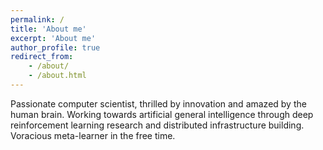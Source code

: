 ```yaml
---
permalink: /
title: 'About me'
excerpt: 'About me'
author_profile: true
redirect_from:
    - /about/
    - /about.html
---
```


Passionate computer scientist, thrilled by innovation and amazed by the human brain. Working towards artificial general intelligence through deep reinforcement learning research and distributed infrastructure building. Voracious meta-learner in the free time.
